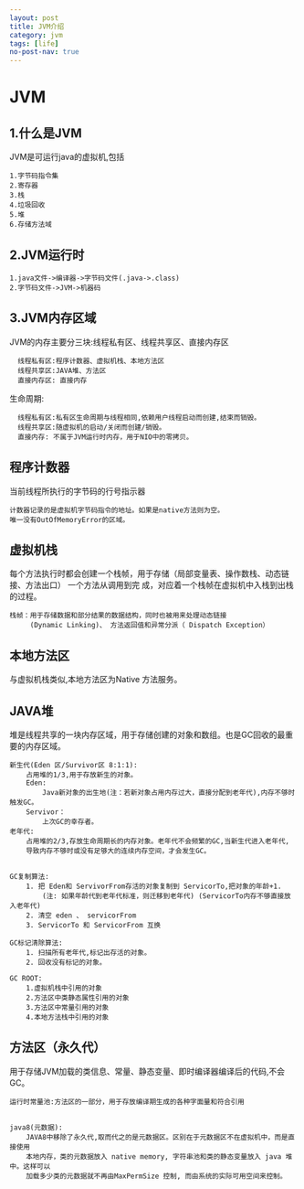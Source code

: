```yaml
---
layout: post
title: JVM介绍
category: jvm
tags: [life]
no-post-nav: true
---
```


# JVM

1.什么是JVM
--------
JVM是可运行java的虚拟机,包括

    1.字节码指令集
    2.寄存器
    3.栈
    4.垃圾回收
    5.堆
    6.存储方法域

2.JVM运行时
--------

    1.java文件->编译器->字节码文件(.java->.class)
    2.字节码文件->JVM->机器码


3.JVM内存区域
---------
JVM的内存主要分三块:线程私有区、线程共享区、直接内存区

      线程私有区:程序计数器、虚拟机栈、本地方法区
      线程共享区:JAVA堆、方法区
      直接内存区: 直接内存    

生命周期:

      线程私有区:私有区生命周期与线程相同,依赖用户线程启动而创建,结束而销毁。
      线程共享区:随虚拟机的启动/关闭而创建/销毁。 
      直接内存: 不属于JVM运行时内存，用于NIO中的零拷贝。    

程序计数器
-----
当前线程所执行的字节码的行号指示器

    计数器记录的是虚拟机字节码指令的地址。如果是native方法则为空。
    唯一没有OutOfMemoryError的区域。

虚拟机栈
-----
每个方法执行时都会创建一个栈帧，用于存储（局部变量表、操作数栈、动态链接、方法出口）
一个方法从调用到完 成，对应着一个栈帧在虚拟机中入栈到出栈的过程。

    栈帧：用于存储数据和部分结果的数据结构，同时也被用来处理动态链接
         (Dynamic Linking)、 方法返回值和异常分派（ Dispatch Exception）

本地方法区
---
与虚拟机栈类似,本地方法区为Native 方法服务。


JAVA堆
---
堆是线程共享的一块内存区域，用于存储创建的对象和数组。也是GC回收的最重要的内存区域。

    新生代(Eden 区/Survivor区 8:1:1):
        占用堆的1/3,用于存放新生的对象。
        Eden:
            Java新对象的出生地(注：若新对象占用内存过大，直接分配到老年代),内存不够时触发GC。
        Servivor：
            上次GC的幸存者。
    老年代:
        占用堆的2/3,存放生命周期长的内存对象。老年代不会频繁的GC,当新生代进入老年代,
        导致内存不够时或没有足够大的连续内存空间，才会发生GC。


    GC复制算法:
        1. 把 Eden和 ServivorFrom存活的对象复制到 ServicorTo,把对象的年龄+1.
            (注: 如果年龄代到老年代标准，则迁移到老年代) (ServicorTo内存不够直接放入老年代)
        2. 清空 eden 、 servicorFrom
        3. ServicorTo 和 ServicorFrom 互换
    
    GC标记清除算法:
        1. 扫描所有老年代,标记出存活的对象。
        2. 回收没有标记的对象。
        
    GC ROOT:
    	1.虚拟机栈中引用的对象
    	2.方法区中类静态属性引用的对象
    	3.方法区中常量引用的对象
    	4.本地方法栈中引用的对象


方法区（永久代）
---
用于存储JVM加载的类信息、常量、静态变量、即时编译器编译后的代码,不会GC。

    运行时常量池:方法区的一部分，用于存放编译期生成的各种字面量和符合引用


    java8(元数据):
        JAVA8中移除了永久代,取而代之的是元数据区。区别在于元数据区不在虚拟机中，而是直接使用
        本地内存，类的元数据放入 native memory, 字符串池和类的静态变量放入 java 堆中。这样可以
        加载多少类的元数据就不再由MaxPermSize 控制, 而由系统的实际可用空间来控制。



